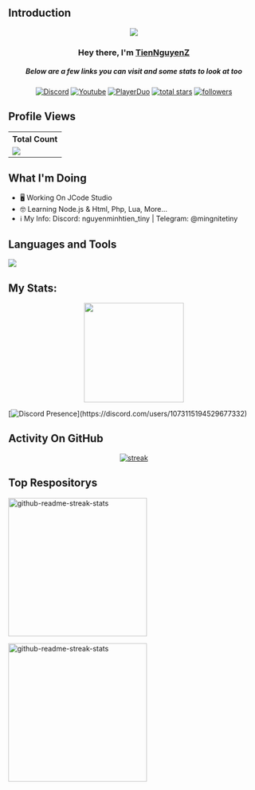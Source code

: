 ## Introduction
<p align="center">
<img src="https://readme-typing-svg.demolab.com/?lines=Developer%20Of%20JCode Studio;Contributed%20to%201500+%2B%20servers%20inside%20Discord;6+%2B%20years%20of%20coding%20experience&font=Fira%20Code&center=true&width=700&height=45&color=fff53a&vCenter=true&pause=1000&size=25" /></a>
</p>

<h3 align="center">Hey there, I'm <a href="https://github.com/ImTienNguyenZ">TienNguyenZ</a></h3>
<h5 align="center">Below are a few links you can visit and some stats to look at too</h5>

<p align="center">
  <a href="https://discord.gg/79ucHtZn5w"><img alt="Discord" title="Discord" src="https://img.shields.io/badge/-Discord-7289DA?style=for-the-badge&logo=discord&logoColor=white"/></a>
  <a href="https://www.youtube.com/c/ImTienNguyenZ"><img alt="Youtube" title="Youtube" src="https://img.shields.io/badge/-Youtube-FF0000?style=for-the-badge&logo=youtube&logoColor=white"/></a>
  <a href="https://playerduo.net/tientinycute"><img alt="PlayerDuo" title="PlayerDuo" src="https://img.shields.io/badge/-PlayerDuo-ff7389?style=for-the-badge&logo=kofi&logoColor=white"/></a>
<a href="https://github.com/ImTienNguyenZ?tab=repositories&sort=stargazers">
    <img alt="total stars" title="Total stars on GitHub" src="https://custom-icon-badges.demolab.com/github/stars/ImTienNguyenZ?color=B8B92B&style=for-the-badge&labelColor=959532&logo=star"/></a>
   <a href="https://github.com/ImTienNguyenZ"><img alt="followers" title="Follow me on Github" src="https://img.shields.io/github/followers/ImTienNguyenZ?color=236ad3&style=for-the-badge&logo=github&label=Follow"/></a>
 </p>
 
## Profile Views


  <table>
    <tr>
      <!-- <th>Profile Views</th> -->
      <th>Total Count</th>
    </tr>
    <tr>
      <!-- <td>
        <div align="center">
          <a href="https://github.com/ImTienNguyenZ"><img src="https://github.com/ImTienNguyenZ.png" alt="@ImTienNguyenZ" width="52" /></a>
          <br />
          <a align="center" href="https://github.com/ImTienNguyenZ"><b>ImTienNguyenZ</b></a>
        </b>
      </td> -->
      <!-- Profile Views -->
      <td>
         <a href="https://github.com/ImTienNguyenZ"> <img src="https://komarev.com/ghpvc/?username=ImTienNguyenZ&style=for-the-badge&color=brightgreen"> </a>
      </td>
    </tr>
  </table>

## What I'm Doing

- 🖥️ Working On JCode Studio
- 🤓 Learning Node.js & Html, Php, Lua, More...
- ℹ️ My Info: Discord: nguyenminhtien_tiny | Telegram: @mingnitetiny
## Languages and Tools

<p align="left"> <a href="https://github.com/ImTienNguyenZ"><img src="https://skillicons.dev/icons?i=vscode,replit,github,python,css,html,js,express,bots,nodejs,androidstudio,unity,cpp,lua,bash,heroku,photoshop,xd,ae,au,pr,blender,cloudflare,codepen,java,django,raspberrypi,unreal,visualstudio,remix"> </a> </p>

## My Stats:
<p align="center">
<img height="200px" src="https://github-readme-stats.vercel.app/api?username=ImTienNguyenZ&hide_border=true&show_icons=true&count_private=true&theme=gruvbox&bg_color=151515"></p>

[![Discord Presence](https://lanyard.cnrad.dev/api/1073115194529677332?theme=light&bg=809ecf&animated=false&hideDiscrim=true&borderRadius=30px&idleMessage=Probably%20doing%20something%20else...)](https://discord.com/users/1073115194529677332)
## Activity On GitHub

<p align="center">
  <a href="https://github.com/ImTienNguyenZ">      
<img title="stats" alt="streak" src="https://github-readme-streak-stats.herokuapp.com/?user=ImTienNguyenZ&theme=dark&hide_border=true&stroke=f53b3b"/>
</a> 
</p>

## Top Respositorys
  <p align="left">
   <a href="https://github.com/ImTienNguyenZ/SourceCheatLienQuan"><img width="278" src="https://denvercoder1-github-readme-stats.vercel.app/api/pin/?username=ImTienNguyenZ&repo=SourceCheatLienQuan&theme=react&bg_color=1F222E&title_color=F8D866&hide_border=true&icon_color=F8D866&show_icons=false" alt="github-readme-streak-stats"></a>
  </p>
   <a href="https://github.com/ImTienNguyenZ/FakeBankingWeb"><img width="278" src="https://denvercoder1-github-readme-stats.vercel.app/api/pin/?username=ImTienNguyenZ&repo=FakeBankingWeb&theme=react&bg_color=1F222E&title_color=F8D866&hide_border=true&icon_color=F8D866&show_icons=false" alt="github-readme-streak-stats"></a>
  </p>
  
